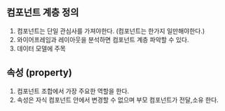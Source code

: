 ## 컴포넌트 계층 정의 
1. 컴포넌트는 단일 관심사를 가져야한다. (컴포넌트는 한가지 일만해야한다.)
2. 와이어프레임과 레이아웃을 분석하면 컴포넌트 계층 파악할 수 있다.
3. 데이터 모델에 주목 

## 속성 (property)
 1. 컴포넌트 조합에서 가장 주요한 역할을 한다.
 2. 속성은 자식 컴포넌트 안에서 변경할 수 없으며 부모 컴포넌트가 전달,소유 한다.
 


